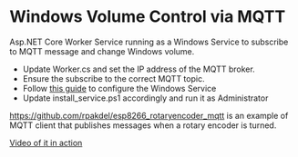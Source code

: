 # Windows Volume Control via MQTT

Asp.NET Core Worker Service running as a Windows Service to subscribe to MQTT message and change Windows volume.

* Update Worker.cs and set the IP address of the MQTT broker.
* Ensure the subscribe to the correct MQTT topic.
* Follow [this guide](https://docs.microsoft.com/en-us/aspnet/core/host-and-deploy/windows-service?view=aspnetcore-3.0&tabs=visual-studio) to configure the Windows Service
* Update install_service.ps1 accordingly and run it as Administrator

https://github.com/rpakdel/esp8266_rotaryencoder_mqtt is an example of MQTT client that publishes messages when a rotary encoder is turned.

[Video of it in action](https://imgur.com/a/iGhdT6T)
